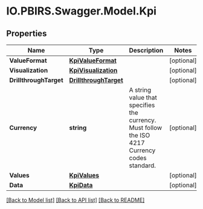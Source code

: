 # IO.PBIRS.Swagger.Model.Kpi
## Properties

Name | Type | Description | Notes
------------ | ------------- | ------------- | -------------
**ValueFormat** | [**KpiValueFormat**](KpiValueFormat.md) |  | [optional] 
**Visualization** | [**KpiVisualization**](KpiVisualization.md) |  | [optional] 
**DrillthroughTarget** | [**DrillthroughTarget**](DrillthroughTarget.md) |  | [optional] 
**Currency** | **string** | A string value that specifies the currency. Must follow the ISO 4217 Currency codes standard. | [optional] 
**Values** | [**KpiValues**](KpiValues.md) |  | [optional] 
**Data** | [**KpiData**](KpiData.md) |  | [optional] 

[[Back to Model list]](../README.md#documentation-for-models) [[Back to API list]](../README.md#documentation-for-api-endpoints) [[Back to README]](../README.md)

